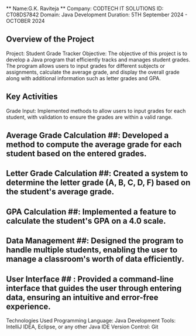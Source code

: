** Name:G.K. Raviteja **
Company: CODTECH IT SOLUTIONS
ID: CT08DS7842
Domain: Java Development
Duration: 5TH  September 2024 - OCTOBER 2024


## Overview of the Project
Project: Student Grade Tracker
Objective: The objective of this project is to develop a Java program that efficiently tracks and manages student grades. The program allows users to input grades for different subjects or assignments, calculate the average grade, and display the overall grade along with additional information such as letter grades and GPA.

## Key Activities ##
Grade Input: Implemented methods to allow users to input grades for each student, with validation to ensure the grades are within a valid range.

## Average Grade Calculation ##: Developed a method to compute the average grade for each student based on the entered grades.

## Letter Grade Calculation ##: Created a system to determine the letter grade (A, B, C, D, F) based on the student's average grade.

## GPA Calculation ##: Implemented a feature to calculate the student's GPA on a 4.0 scale.

## Data Management ##: Designed the program to handle multiple students, enabling the user to manage a classroom's worth of data efficiently.

## User Interface ## : Provided a command-line interface that guides the user through entering data, ensuring an intuitive and error-free experience.

Technologies Used
Programming Language: Java
Development Tools: IntelliJ IDEA, Eclipse, or any other Java IDE
Version Control: Git
